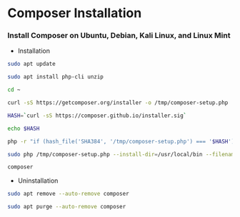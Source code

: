 # Composer Installation

### Install Composer on Ubuntu, Debian, Kali Linux, and Linux Mint

- Installation
```bash
sudo apt update
```
```bash
sudo apt install php-cli unzip
```
```bash
cd ~
```
```bash
curl -sS https://getcomposer.org/installer -o /tmp/composer-setup.php
```
```bash
HASH=`curl -sS https://composer.github.io/installer.sig`
```
```bash
echo $HASH
```
```bash
php -r "if (hash_file('SHA384', '/tmp/composer-setup.php') === '$HASH') { echo 'Installer verified'; } else { echo 'Installer corrupt'; unlink('composer-setup.php'); } echo PHP_EOL;"
```
```bash
sudo php /tmp/composer-setup.php --install-dir=/usr/local/bin --filename=composer
```
```bash
composer
```

- Uninstallation
```bash
sudo apt remove --auto-remove composer
```
```bash
sudo apt purge --auto-remove composer
```
